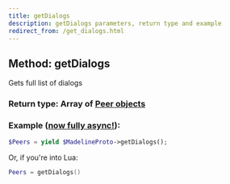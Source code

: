 ```yaml
---
title: getDialogs
description: getDialogs parameters, return type and example
redirect_from: /get_dialogs.html
---
```

## Method: getDialogs  

Gets full list of dialogs

### Return type: Array of [Peer objects](API_docs/types/Peer.md)

### Example ([now fully async!](https://docs.madelineproto.xyz/docs/ASYNC.html)):


```php
$Peers = yield $MadelineProto->getDialogs();
```

Or, if you're into Lua:

```lua
Peers = getDialogs()
```

